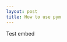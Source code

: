 ```yaml
---
layout: post
title: How to use pym 
---
```



Test embed

<div id="example"></div>
<script type="text/javascript" src="https://pym.nprapps.org/pym.v1.min.js"></script>
<script>

var pymParent = new pym.Parent('example', 'https://www.ons.gov.uk/visualisations/dvc448/multiline/index.html', {});

</script>